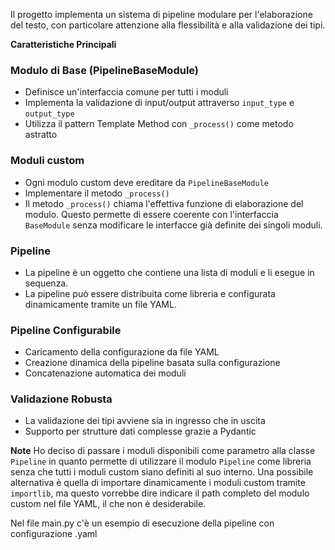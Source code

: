 Il progetto implementa un sistema di pipeline modulare per l'elaborazione del testo, con particolare attenzione alla flessibilità e alla validazione dei tipi.

**Caratteristiche Principali**

### Modulo di Base (PipelineBaseModule)

* Definisce un'interfaccia comune per tutti i moduli
* Implementa la validazione di input/output attraverso `input_type` e `output_type`
* Utilizza il pattern Template Method con `_process()` come metodo astratto

### Moduli custom

* Ogni modulo custom deve ereditare da `PipelineBaseModule`
* Implementare il metodo `_process()`
* Il metodo `_process()` chiama l'effettiva funzione di elaborazione del modulo. 
    Questo permette di essere coerente con l'interfaccia `BaseModule` senza modificare le interfacce già definite dei singoli moduli.

### Pipeline

* La pipeline è un oggetto che contiene una lista di moduli e li esegue in sequenza.
* La pipeline può essere distribuita come libreria e configurata dinamicamente tramite un file YAML.

### Pipeline Configurabile

* Caricamento della configurazione da file YAML
* Creazione dinamica della pipeline basata sulla configurazione
* Concatenazione automatica dei moduli

### Validazione Robusta

* La validazione dei tipi avviene sia in ingresso che in uscita
* Supporto per strutture dati complesse grazie a Pydantic

**Note**
Ho deciso di passare i moduli disponibili come parametro alla classe `Pipeline` in quanto permette di utilizzare il modulo `Pipeline` come libreria senza che tutti i moduli custom siano definiti al suo interno.
Una possibile alternativa è quella di importare dinamicamente i moduli custom tramite `importlib`, ma questo vorrebbe dire indicare il path completo del modulo custom nel file YAML, il che non è desiderabile.

Nel file main.py c'è un esempio di esecuzione della pipeline con configurazione .yaml